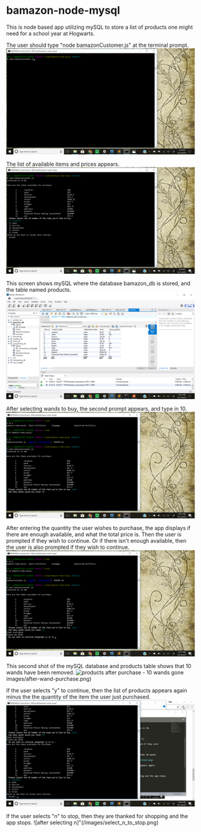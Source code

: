 # bamazon-node-mysql

This is node based app utilizing mySQL to store a list of products one might need
for a school year at Hogwarts.

The user should type "node bamazonCustomer.js" at the terminal prompt.
![to launch app](/images/beginning.png)

The list of available items and prices appears.
![after hitting return](/images/show_first_prompt.png)

This screen shows mySQL where the database bamazon_db is stored, and
the table named products.
![products before purchase](images/before-purchase.png)

After selecting wands to buy, the second prompt appears, and type in 10.
![after selecting an item](/images/select-wand.png)

After entering the quantity the user wishes to purchase, the app
displays if there are enough available, and what the total price is.
Then the user is prompted if they wish to continue.
Or if there isn't enough available, then the user is also prompted if they wish
to continue.
![Continue?](/images/after-10wand-buy.png)

This second shot of the mySQL database and products table shows that 10 wands 
have been removed.
![products after purchase - 10 wands gone]()images/after-wand-purchase.png)

If the user selects "y" to continue, then the list of products appears again
minus the the quantity of the item the user just purchased.
![after selecting y](/images/select-y-to-continue.png)

If the user selects "n" to stop, then they are thanked for shopping and the app stops.
![after selecting n]"(/images/select_n_to_stop.png)
